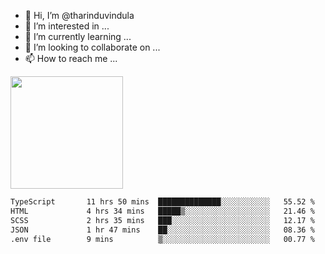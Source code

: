 - 👋 Hi, I’m @tharinduvindula
- 👀 I’m interested in ...
- 🌱 I’m currently learning ...
- 💞️ I’m looking to collaborate on ...
- 📫 How to reach me ...

<!---
tharinduvindula/tharinduvindula is a ✨ special ✨ repository because its `README.md` (this file) appears on your GitHub profile.
You can click the Preview link to take a look at your changes.
--->

<img height="180em" src="https://github-readme-stats.vercel.app/api?username=tharinduvindula&show_icons=true&hide_border=false&&count_private=true&include_all_commits=true" />


<!--START_SECTION:waka-->

```txt
TypeScript       11 hrs 50 mins  ██████████████░░░░░░░░░░░   55.52 %
HTML             4 hrs 34 mins   █████▒░░░░░░░░░░░░░░░░░░░   21.46 %
SCSS             2 hrs 35 mins   ███░░░░░░░░░░░░░░░░░░░░░░   12.17 %
JSON             1 hr 47 mins    ██░░░░░░░░░░░░░░░░░░░░░░░   08.36 %
.env file        9 mins          ▒░░░░░░░░░░░░░░░░░░░░░░░░   00.77 %
```

<!--END_SECTION:waka-->
